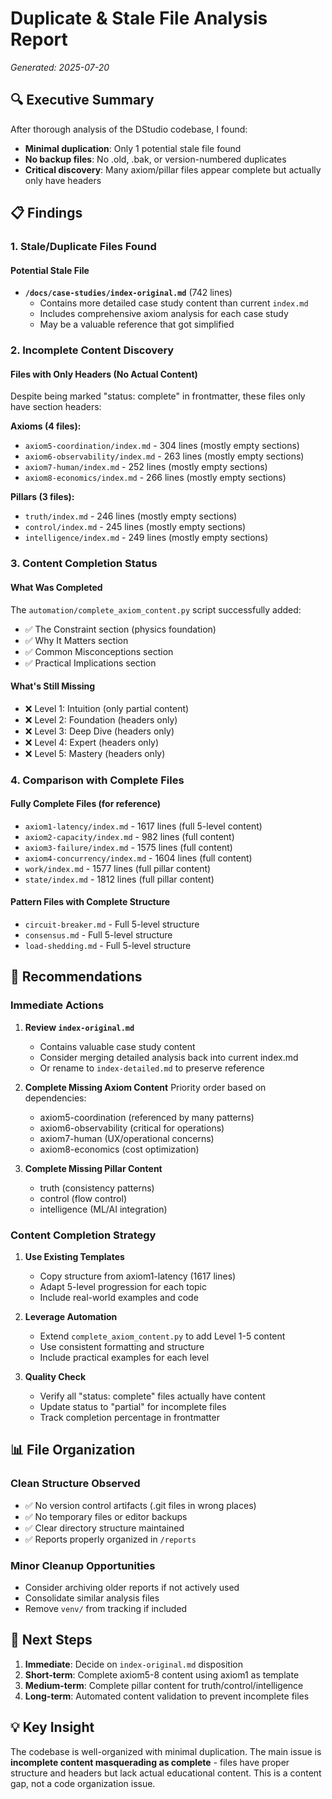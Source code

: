 # Duplicate & Stale File Analysis Report
*Generated: 2025-07-20*

## 🔍 Executive Summary

After thorough analysis of the DStudio codebase, I found:
- **Minimal duplication**: Only 1 potential stale file found
- **No backup files**: No .old, .bak, or version-numbered duplicates
- **Critical discovery**: Many axiom/pillar files appear complete but actually only have headers

## 📋 Findings

### 1. Stale/Duplicate Files Found

#### Potential Stale File
- **`/docs/case-studies/index-original.md`** (742 lines)
  - Contains more detailed case study content than current `index.md`
  - Includes comprehensive axiom analysis for each case study
  - May be a valuable reference that got simplified

### 2. Incomplete Content Discovery

#### Files with Only Headers (No Actual Content)
Despite being marked "status: complete" in frontmatter, these files only have section headers:

**Axioms (4 files):**
- `axiom5-coordination/index.md` - 304 lines (mostly empty sections)
- `axiom6-observability/index.md` - 263 lines (mostly empty sections)
- `axiom7-human/index.md` - 252 lines (mostly empty sections)
- `axiom8-economics/index.md` - 266 lines (mostly empty sections)

**Pillars (3 files):**
- `truth/index.md` - 246 lines (mostly empty sections)
- `control/index.md` - 245 lines (mostly empty sections)
- `intelligence/index.md` - 249 lines (mostly empty sections)

### 3. Content Completion Status

#### What Was Completed
The `automation/complete_axiom_content.py` script successfully added:
- ✅ The Constraint section (physics foundation)
- ✅ Why It Matters section
- ✅ Common Misconceptions section
- ✅ Practical Implications section

#### What's Still Missing
- ❌ Level 1: Intuition (only partial content)
- ❌ Level 2: Foundation (headers only)
- ❌ Level 3: Deep Dive (headers only)
- ❌ Level 4: Expert (headers only)
- ❌ Level 5: Mastery (headers only)

### 4. Comparison with Complete Files

#### Fully Complete Files (for reference)
- `axiom1-latency/index.md` - 1617 lines (full 5-level content)
- `axiom2-capacity/index.md` - 982 lines (full content)
- `axiom3-failure/index.md` - 1575 lines (full content)
- `axiom4-concurrency/index.md` - 1604 lines (full content)
- `work/index.md` - 1577 lines (full pillar content)
- `state/index.md` - 1812 lines (full pillar content)

#### Pattern Files with Complete Structure
- `circuit-breaker.md` - Full 5-level structure
- `consensus.md` - Full 5-level structure
- `load-shedding.md` - Full 5-level structure

## 🎯 Recommendations

### Immediate Actions

1. **Review `index-original.md`**
   - Contains valuable case study content
   - Consider merging detailed analysis back into current index.md
   - Or rename to `index-detailed.md` to preserve reference

2. **Complete Missing Axiom Content**
   Priority order based on dependencies:
   - axiom5-coordination (referenced by many patterns)
   - axiom6-observability (critical for operations)
   - axiom7-human (UX/operational concerns)
   - axiom8-economics (cost optimization)

3. **Complete Missing Pillar Content**
   - truth (consistency patterns)
   - control (flow control)
   - intelligence (ML/AI integration)

### Content Completion Strategy

1. **Use Existing Templates**
   - Copy structure from axiom1-latency (1617 lines)
   - Adapt 5-level progression for each topic
   - Include real-world examples and code

2. **Leverage Automation**
   - Extend `complete_axiom_content.py` to add Level 1-5 content
   - Use consistent formatting and structure
   - Include practical examples for each level

3. **Quality Check**
   - Verify all "status: complete" files actually have content
   - Update status to "partial" for incomplete files
   - Track completion percentage in frontmatter

## 📊 File Organization

### Clean Structure Observed
- ✅ No version control artifacts (.git files in wrong places)
- ✅ No temporary files or editor backups
- ✅ Clear directory structure maintained
- ✅ Reports properly organized in `/reports`

### Minor Cleanup Opportunities
- Consider archiving older reports if not actively used
- Consolidate similar analysis files
- Remove `venv/` from tracking if included

## 🚀 Next Steps

1. **Immediate**: Decide on `index-original.md` disposition
2. **Short-term**: Complete axiom5-8 content using axiom1 as template
3. **Medium-term**: Complete pillar content for truth/control/intelligence
4. **Long-term**: Automated content validation to prevent incomplete files

## 💡 Key Insight

The codebase is well-organized with minimal duplication. The main issue is **incomplete content masquerading as complete** - files have proper structure and headers but lack actual educational content. This is a content gap, not a code organization issue.